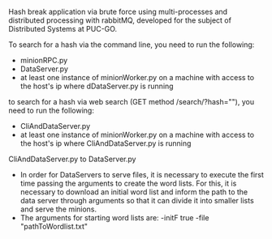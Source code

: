 Hash break application via brute force
using multi-processes and distributed processing
with rabbitMQ, developed for the subject of Distributed Systems at PUC-GO.

To search for a hash via the command line, you need to run the following:
- minionRPC.py
- DataServer.py
- at least one instance of minionWorker.py on a machine with access to the host's ip where dDataServer.py is running

to search for a hash via web search (GET method /search/?hash=""), you need to run the following:
- CliAndDataServer.py
- at least one instance of minionWorker.py on a machine with access to the host's ip where CliAndDataServer.py is running

CliAndDataServer.py to DataServer.py
- In order for DataServers to serve files, it is necessary to execute the first time passing the arguments to create the word lists. For this, it is necessary to download an initial word list and inform the path to the data server through arguments so that it can divide it into smaller lists and serve the minions.
- The arguments for starting word lists are: -initF true -file "pathToWordlist.txt"

